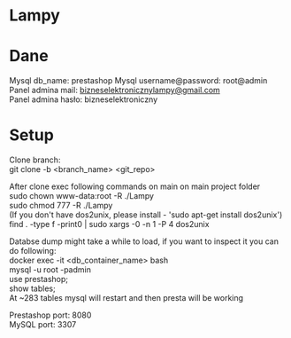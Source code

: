 # Lampy

# Dane
Mysql db_name: prestashop
Mysql username@password:  root@admin <br />
Panel admina mail: bizneselektronicznylampy@gmail.com <br />
Panel admina hasło: bizneselektroniczny <br />

# Setup
Clone branch: <br />
git clone -b <branch_name> <git_repo>  <br />

After clone exec following commands on main on main project folder  <br />
sudo chown www-data:root -R ./Lampy  <br />
sudo chmod 777 -R ./Lampy  <br />
(If you don't have dos2unix, please install - 'sudo apt-get install dos2unix') <br />
find . -type f -print0 | sudo xargs -0 -n 1 -P 4 dos2unix  <br />

Databse dump might take a while to load, if you want to inspect it you can do following: <br />
docker exec -it <db_container_name> bash <br />
mysql -u root -padmin <br />
use prestashop; <br />
show tables; <br />
At ~283 tables mysql will restart and then presta will be working <br />

Prestashop port: 8080 <br />
MySQL port: 3307 <br />
